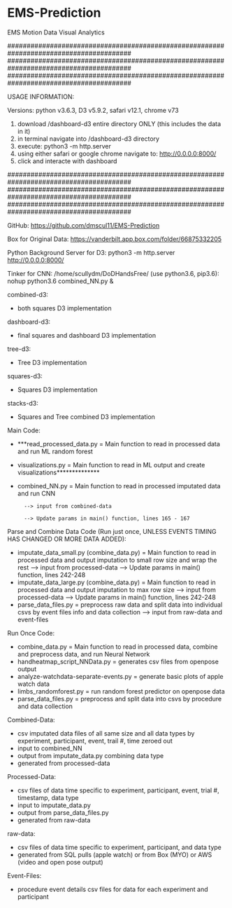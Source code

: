 # EMS-Prediction
EMS Motion Data Visual Analytics


########################################################################################
########################################################################################
########################################################################################

USAGE INFORMATION:

Versions: python v3.6.3, D3 v5.9.2, safari v12.1, chrome v73

1) download /dashboard-d3 entire directory ONLY (this includes the data in it)
2) in terminal navigate into /dashboard-d3 directory
3) execute: python3 -m http.server
3) using either safari or google chrome navigate to: http://0.0.0.0:8000/
4) click and interacte with dashboard

########################################################################################
########################################################################################
########################################################################################



GitHub: https://github.com/dmscul11/EMS-Prediction

Box for Original Data: https://vanderbilt.app.box.com/folder/66875332205

Python Background Server for D3: python3 -m http.server
http://0.0.0.0:8000/

Tinker for CNN: /home/scullydm/DoDHandsFree/
    (use python3.6, pip3.6): nohup python3.6 combined_NN.py &



combined-d3:
- both squares D3 implementation

dashboard-d3:
- final squares and dashboard D3 implementation

tree-d3:
- Tree D3 implementation

squares-d3:
- Squares D3 implementation

stacks-d3:
- Squares and Tree combined D3 implementation


Main Code:
- ***read_processed_data.py = Main function to read in processed data and run ML random forest
- visualizations.py = Main function to read in ML output and create visualizations**************
- combined_NN.py = Main function to read in processed imputated data and run CNN

        --> input from combined-data
        
        --> Update params in main() function, lines 165 - 167


Parse and Combine Data Code (Run just once, UNLESS EVENTS TIMING HAS CHANGED OR MORE DATA ADDED):
- imputate_data_small.py (combine_data.py) = Main function to read in processed data and output imputation to small row size and wrap the rest
        --> input from processed-data
        --> Update params in main() function, lines 242-248
- imputate_data_large.py (combine_data.py) = Main function to read in processed data and output imputation to max row size
        --> input from processed-data
        --> Update params in main() function, lines 242-248
- parse_data_files.py = preprocess raw data and split data into individual csvs by event files info and data collection
        --> input from raw-data and event-files

Run Once Code:
- combine_data.py = Main function to read in processed data, combine and preprocess data, and run Neural Network
- handheatmap_script_NNData.py = generates csv files from openpose output
- analyze-watchdata-separate-events.py = generate basic plots of apple watch data
- limbs_randomforest.py = run random forest predictor on openpose data
- parse_data_files.py = preprocess and split data into csvs by procedure and data collection


Combined-Data:
- csv imputated data files of all same size and all data types by experiment, participant, event, trail #, time zeroed out
- input to combined_NN
- output from imputate_data.py combining data type
- generated from processed-data

Processed-Data:
- csv files of data time specific to experiment, participant, event, trial #, timestamp, data type
- input to imputate_data.py
- output from parse_data_files.py
- generated from raw-data

raw-data:
- csv files of data time specific to experiment, participant, and data type
- generated from SQL pulls (apple watch) or from Box (MYO) or AWS (video and open pose output)

Event-Files:
- procedure event details csv files for data for each experiment and participant
